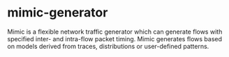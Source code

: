 # mimic-generator

Mimic is a flexible network traffic generator which can generate flows with 
specified inter- and intra-flow packet timing. Mimic generates flows based 
on models derived from traces, distributions or user-defined patterns.

